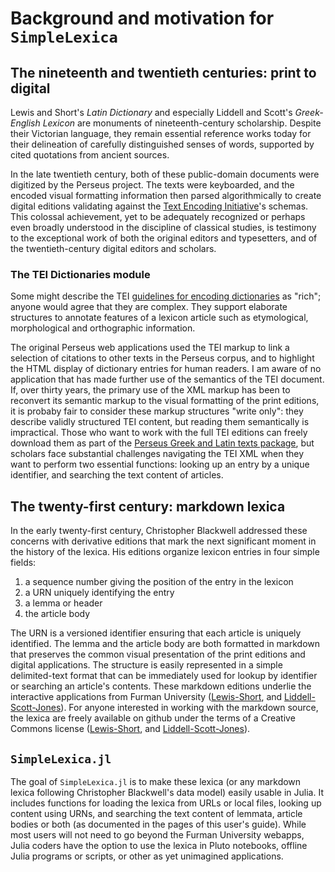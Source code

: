 # Background and motivation for `SimpleLexica`


## The nineteenth and twentieth centuries: print to digital

Lewis and Short's *Latin Dictionary* and especially Liddell and Scott's *Greek-English Lexicon* are monuments of nineteenth-century scholarship. Despite their Victorian language, they remain essential reference works today for their delineation of carefully distinguished senses of words, supported by cited quotations from ancient sources.

In the late twentieth century, both of these public-domain documents were digitized by the Perseus project. The texts were keyboarded, and the encoded visual formatting information then parsed algorithmically to create digital editions validating against the [Text Encoding Initiative](https://tei-c.org)'s schemas. This colossal achievement, yet to be adequately recognized or perhaps even broadly understood in the discipline of classical studies, is testimony to the exceptional work of both the original editors and typesetters, and of the twentieth-century digital editors and scholars.


### The TEI Dictionaries module

Some might describe the TEI [guidelines for encoding dictionaries](https://www.tei-c.org/release/doc/tei-p5-doc/en/html/DI.html#DIEN) as "rich"; anyone would agree that they are complex.  They support elaborate structures to annotate features of a lexicon article such as etymological, morphological and orthographic information.

The original Perseus web applications used the TEI markup to link a selection of citations to other texts in the Perseus corpus, and to highlight the HTML display of dictionary entries for human readers. I am aware of no application that has made further use of the semantics of the TEI document. If, over thirty years, the primary use of the XML markup has been to reconvert its semantic markup to the visual formatting of the print editions, it is probaby fair to consider these markup structures "write only": they describe validly structured TEI content, but reading them semantically is impractical.  Those who want to work with the full TEI editions can freely download them as part of the [Perseus Greek and Latin texts package](https://www.perseus.tufts.edu/hopper/opensource/download), but scholars face substantial challenges navigating the TEI XML when they want to perform two essential functions:  looking up an entry by a unique identifier, and searching the text content of articles. 

## The twenty-first century: markdown lexica

In the early twenty-first century, Christopher Blackwell addressed these concerns with derivative editions that mark the next significant moment in the history of the lexica.  His editions organize lexicon entries in four simple fields:  

1. a sequence number giving the position of the entry in the lexicon
2. a URN uniquely identifying the entry
3. a lemma or header
4. the article body

The URN is a versioned identifier ensuring that each article is uniquely identified. The lemma and the article body are both formatted in markdown that preserves the common visual presentation of the print editions and  digital applications. The structure is easily represented in a simple delimited-text format that can be immediately used for lookup by identifier or searching an article's contents.  These markdown editions underlie the interactive applications from Furman University ([Lewis-Short](http://folio2.furman.edu/lewis-short/index.html), and [Liddell-Scott-Jones](http://folio2.furman.edu/lsj/)). For anyone interested in working with the markdown source, the lexica are freely available on github under the terms of a Creative Commons license ([Lewis-Short](https://github.com/Eumaeus/cex_lewis_and_short), and [Liddell-Scott-Jones](https://github.com/Eumaeus/cite_lsj_cex)).


## `SimpleLexica.jl`

The goal of `SimpleLexica.jl` is to make these lexica (or any markdown lexica following Christopher Blackwell's data model) easily usable in Julia.  It includes functions for loading the lexica from URLs or local files, looking up content using URNs, and searching the text content of lemmata, article bodies or both (as documented in the pages of this user's guide). While most users will not need to go beyond the Furman University webapps, Julia coders have the option to use the lexica in Pluto notebooks, offline Julia programs or scripts, or other as yet unimagined applications.